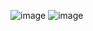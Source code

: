 ![image](https://github.com/user-attachments/assets/1fdc7ca1-8dba-43e0-b529-f3ba6cf4b834)
![image](https://github.com/user-attachments/assets/2c94bb25-1d6e-4b7d-9953-8e4ca4aa28c0)
